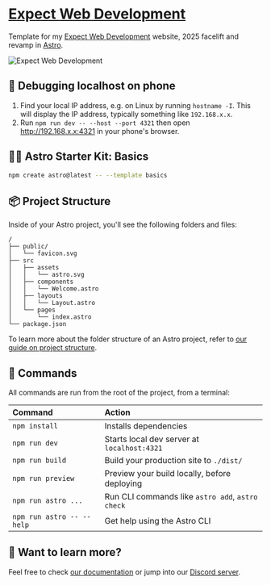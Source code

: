 # [Expect Web Development](https://talpitoo.com/expect-agency/)

Template for my [Expect Web Development](https://talpitoo.com/expect-agency/) website, 2025 facelift and revamp in [Astro](https://astro.build/).

![Expect Web Development](https://talpitoo.com/expect-agency/img/cover-accent1200x630.png "Expect Web Development")

## 📲 Debugging localhost on phone

1. Find your local IP address, e.g. on Linux by running `hostname -I`. This will display the IP address, typically something like `192.168.x.x`.
2. Run `npm run dev -- --host --port 4321` then open http://192.168.x.x:4321 in your phone's browser.

## 🧑‍🚀 Astro Starter Kit: Basics

```sh
npm create astro@latest -- --template basics
```

## 📦 Project Structure

Inside of your Astro project, you'll see the following folders and files:

```text
/
├── public/
│   └── favicon.svg
├── src
│   ├── assets
│   │   └── astro.svg
│   ├── components
│   │   └── Welcome.astro
│   ├── layouts
│   │   └── Layout.astro
│   └── pages
│       └── index.astro
└── package.json
```

To learn more about the folder structure of an Astro project, refer to [our guide on project structure](https://docs.astro.build/en/basics/project-structure/).

## 🧞 Commands

All commands are run from the root of the project, from a terminal:

| Command                   | Action                                           |
| :------------------------ | :----------------------------------------------- |
| `npm install`             | Installs dependencies                            |
| `npm run dev`             | Starts local dev server at `localhost:4321`      |
| `npm run build`           | Build your production site to `./dist/`          |
| `npm run preview`         | Preview your build locally, before deploying     |
| `npm run astro ...`       | Run CLI commands like `astro add`, `astro check` |
| `npm run astro -- --help` | Get help using the Astro CLI                     |

## 👀 Want to learn more?

Feel free to check [our documentation](https://docs.astro.build) or jump into our [Discord server](https://astro.build/chat).

